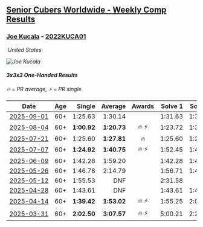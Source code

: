 <style>table {white-space: nowrap;}</style>
<link rel="stylesheet" type="text/css" href="/scw-comp/css/flags.css" />

## [Senior Cubers Worldwide - Weekly Comp Results](/scw-comp/results/)
### [Joe Kucala](README.md) - [2022KUCA01](https://www.worldcubeassociation.org/persons/2022KUCA01?event=333oh)

<i class="flag flag-US" />&nbsp;United States

![Joe Kucala](1682123036.jpg)

#### 3x3x3 One-Handed Results

<span style="white-space: nowrap;">🔥 = PR average</span>, <span style="white-space: nowrap;">⚡ = PR single</span>.

| Date | Age | Single | Average | Awards | Solve 1 | Solve 2 | Solve 3 | Solve 4 | Solve 5 | Video |
| :--: | :--: | --: | --: | :--: | --: | --: | --: | --: | --: | :-- |
| [2025-09-01](../../results/2025-09-01/333oh.md) | 60+ | 1:25.63 | 1:30.14 |  | 1:31.63 | 1:33.16 | 1:25.63 | DNS | DNS | [Desktop](https://www.facebook.com/events/674637162322812/permalink/677894661997062) / [Mobile](https://m.facebook.com/events/674637162322812?view=permalink&id=677894661997062) |
| [2025-08-04](../../results/2025-08-04/333oh.md) | 60+ | **1:00.92** | **1:20.73** | 🔥 ⚡ | 1:23.72 | 1:37.54 | **1:00.92** | DNS | DNS | [Desktop](https://www.facebook.com/events/1901314967391999/permalink/1913313179525511) / [Mobile](https://m.facebook.com/events/1901314967391999?view=permalink&id=1913313179525511) |
| [2025-07-21](../../results/2025-07-21/333oh.md) | 60+ | 1:25.60 | **1:27.81** | 🔥 | 1:25.60 | 1:28.21 | 1:29.61 | DNS | DNS | [Desktop](https://www.facebook.com/events/1261538608778309/permalink/1266216931643810) / [Mobile](https://m.facebook.com/events/1261538608778309?view=permalink&id=1266216931643810) |
| [2025-07-07](../../results/2025-07-07/333oh.md) | 60+ | **1:24.92** | **1:40.75** | 🔥 ⚡ | 1:52.45 | 1:44.88 | **1:24.92** | DNS | DNS | [Desktop](https://www.facebook.com/events/1328488458860314/permalink/1336293808079779) / [Mobile](https://m.facebook.com/events/1328488458860314?view=permalink&id=1336293808079779) |
| [2025-06-09](../../results/2025-06-09/333oh.md) | 60+ | 1:42.28 | 1:59.20 |  | 1:42.28 | 1:49.63 | 2:25.70 | DNS | DNS | [Desktop](https://www.facebook.com/events/947256517415436/permalink/951309403676814) / [Mobile](https://m.facebook.com/events/947256517415436?view=permalink&id=951309403676814) |
| [2025-05-26](../../results/2025-05-26/333oh.md) | 60+ | 1:46.78 | 2:14.79 |  | 1:56.71 | 1:46.78 | 3:00.87 | DNS | DNS | [Desktop](https://www.facebook.com/events/2135590763616965/permalink/2144982446011130) / [Mobile](https://m.facebook.com/events/2135590763616965?view=permalink&id=2144982446011130) |
| [2025-05-12](../../results/2025-05-12/333oh.md) | 60+ | 1:55.53 | DNF |  | 2:31.58 | DNF | 1:55.53 | DNS | DNS | [Desktop](https://www.facebook.com/events/1716950522530027/permalink/1723959008495845) / [Mobile](https://m.facebook.com/events/1716950522530027?view=permalink&id=1723959008495845) |
| [2025-04-28](../../results/2025-04-28/333oh.md) | 60+ | 1:43.61 | DNF |  | 1:43.61 | 1:43.81 | DNF | DNS | DNS | [Desktop](https://www.facebook.com/events/1398919087967450/permalink/1407241790468513) / [Mobile](https://m.facebook.com/events/1398919087967450?view=permalink&id=1407241790468513) |
| [2025-04-14](../../results/2025-04-14/333oh.md) | 60+ | **1:39.42** | **1:53.02** | 🔥 ⚡ | 1:55.25 | 2:04.39 | **1:39.42** | DNS | DNS | [Desktop](https://www.facebook.com/events/686757560572325/permalink/696083179639763) / [Mobile](https://m.facebook.com/events/686757560572325?view=permalink&id=696083179639763) |
| [2025-03-31](../../results/2025-03-31/333oh.md) | 60+ | **2:02.50** | **3:07.57** | 🔥 ⚡ | 5:00.21 | 2:20.01 | **2:02.50** | DNS | DNS | [Desktop](https://www.facebook.com/events/952001183807395/permalink/959962269677953) / [Mobile](https://m.facebook.com/events/952001183807395?view=permalink&id=959962269677953) |


<!-- Global site tag (gtag.js) - Google Analytics -->
<script async src="https://www.googletagmanager.com/gtag/js?id=UA-86348435-3"></script>
<script>window.dataLayer = window.dataLayer || []; function gtag() {dataLayer.push(arguments);} gtag('js', new Date()); gtag('config', 'UA-86348435-3');</script>
